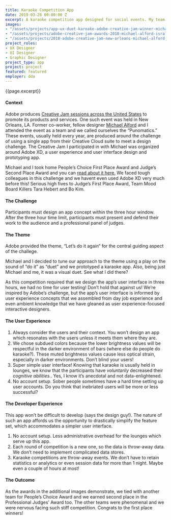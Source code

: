 ```yaml
---
title: Karaoke Competition App
date: 2019-03-28 00:00:00 Z
excerpt: A karaoke competition app designed for social events. My team took second place in professional category and tied for crowd favorite.
images:
- "/assets/projects/app-ux-duet-karoake-adobe-creative-jam-winner-michael-alford-isral-duke.jpg"
- "/assets/projects/adobe-creative-jam-awards-2018-michael-alford-isral-duke.jpg"
- "/assets/projects/2018-adobe-creative-jam-new-orleans-michael-alford-isral-duke.jpg"
project_roles:
- UX Designer
- UI Designer
- Graphic Designer
project_type: app
project: project
featured: featured
employer: dda
---
```

<p class="lead">{{page.excerpt}}</p>
<h4>Context</h4>
<p>Adobe produces <a href="https://adobecreativejams.com/" target="_blank">Creative Jam sessions across the United States</a> to promote its products and services. One such event was held in New Orleans, LA. Former co-worker, fellow designer <a href="https://www.linkedin.com/in/michael-alford-a12a1495/" target="_blank">Michael Alford</a> and I attended the event as a team and we called ourselves the “Punomatics.” These events, usually held every year, are produced around the challenge of using a single app from their Creative Cloud suite to meet a design challenge. The Creative Jam I participated in with Michael was organized around Adobe XD, a user experience and user interface design and prototyping app.</p>
<p>Michael and I took home People&rsquo;s Choice First Place Award and Judge&rsquo;s Second Place Award and you can <a href="https://www.behance.net/gallery/66242371/New-Orleans-Creative-Jam-2018" title="See Isral Duke in 2018 Adobe XD Creative Jam in New Orleans" target="_blank">read about it here.</a> We faced tough colleagues in this challenge and we havent even used Adobe XD very much before this! Serious high fives to Judge&rsquo;s First Place Award, Team Mood Board Killers Tara Hebert and Bo Kim.</p>
<h4>The Challenge</h4>
<p>Participants must design an app concept within the three hour window. After the three hour time limit, participants must present and defend their work to the audience and a professional panel of judges.</p>
<h4>The Theme</h4>
<p>Adobe provided the theme, “Let’s do it again“ for the central guiding aspect of the challege.</p>
<p>Michael and I decided to tune our approach to the theme using a play on the sound of “do it” as “duet” and we prototyped a karaoke app. Also, being just Michael and me, it was a visual duet. See what I did there?
</p>
<p>As this competition required that we design the app’s user interface in three hours, we had no time for user testing! Don’t hold that against us! We’re inspired by Adobe’s challenge, but the app’s user interface is informed by user experience concepts that we assembled from day job experience and even ambient knowledge that we have gleaned as user experience-focused interactive designers.
</p>
<h4>The User Experience</h4>
<ol>
	<li>Always consider the users and their context. You won’t design an app which resonates with the users unless it meets them where they are.</li>
	<li>We chose subdued colors because the lower brightness values will be respectful in the darker environment of bars (where else do people do karaoke?). These muted brightness values cause less optical strain, especially in darker environments. Don&rsquo;t blind your users!</li>
	<li>Super simple user interface! Knowing that karaoke is usually held in lounges, we know that the participants have <em>voluntarily</em> decreased their <em>cognitive abilities.</em>. Yes, I know it’s anecdotal and not data-enlightened.</li>
	<li>No account setup. Sober people sometimes have a hard time setting up user accounts. Do you think that inebriated users will be more or less successful?</li>
</ol>
<h4>The Developer Experience</h4>
<p><strong></strong>This app won’t be difficult to develop (says the design guy!). The nature of such an app affords us the opportunity to drastically simplify the feature set, which accommodates a simpler user interface.<span></span>
</p>
<ol>
	<li>No account setup. Less administrative overhead for the lounges which serve up this app.</li>
	<li>Each round of competition is a new one, so the data is throw-away data. We don’t need to implement complicated data stores.</li>
	<li>Karaoke competitions are throw-away events. We don’t have to retain statistics or analytics or even session data for more than 1 night. Maybe even a couple of hours at most!</li>
</ol>
<h4>The Outcome</h4>
<p>As the awards in the additional images demonstrate, we tied with another team for People’s Choice Award and we earned second place in the Professional Judges’ Award too. The other teams were phenomenal and we were nervous facing such stiff competition. Congrats to the first place winners!
</p>
